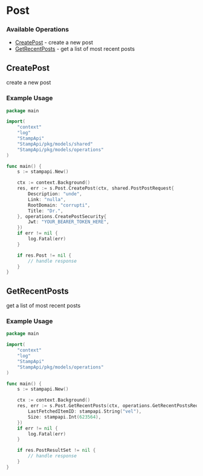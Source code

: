 # Post

### Available Operations

* [CreatePost](#createpost) - create a new post
* [GetRecentPosts](#getrecentposts) - get a list of most recent posts

## CreatePost

create a new post

### Example Usage

```go
package main

import(
	"context"
	"log"
	"StampApi"
	"StampApi/pkg/models/shared"
	"StampApi/pkg/models/operations"
)

func main() {
    s := stampapi.New()

    ctx := context.Background()
    res, err := s.Post.CreatePost(ctx, shared.PostPostRequest{
        Description: "unde",
        Link: "nulla",
        RootDomain: "corrupti",
        Title: "Dr.",
    }, operations.CreatePostSecurity{
        Jwt: "YOUR_BEARER_TOKEN_HERE",
    })
    if err != nil {
        log.Fatal(err)
    }

    if res.Post != nil {
        // handle response
    }
}
```

## GetRecentPosts

get a list of most recent posts

### Example Usage

```go
package main

import(
	"context"
	"log"
	"StampApi"
	"StampApi/pkg/models/operations"
)

func main() {
    s := stampapi.New()

    ctx := context.Background()
    res, err := s.Post.GetRecentPosts(ctx, operations.GetRecentPostsRequest{
        LastFetchedItemID: stampapi.String("vel"),
        Size: stampapi.Int(623564),
    })
    if err != nil {
        log.Fatal(err)
    }

    if res.PostResultSet != nil {
        // handle response
    }
}
```
